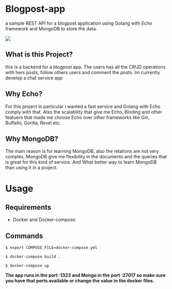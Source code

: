 # Blogpost-app
a sample REST API for a blogpost application using Golang with Echo framework
and MongoDB to store the data.

![](https://github.com/Haizza1/my_first_repo/blob/master/golang.png)

## What is this Project?
this is a backend for a blogpost app. The users has all the CRUD operations with hers posts,
follow others users and comment the posts. Im currently develop a chat service app

## Why Echo?
For this project in particular i wanted a fast service and Golang with Echo comply with that.
Also the scalability that give me Echo, Binding and other featuers that made me choose Echo over other 
frameworks like Gin, Buffallo, Gorilla, Revel etc. 

## Why MongoDB?
The main reason is for learning MongoDB, also the relations are not very complex, MongoDB give me
flexibility in the documents and the queries that is great for this kind of service. And What better
way to learn MongoDB than using it in a project.


# Usage

## Requirements 
* Docker and Docker-compose

## Commands
```
$ export COMPOSE_FILE=docker-compose.yml

$ docker-compose build .

$ docker-compose up
```
**The app runs in the port :1323 and Mongo in the port :27017 so make sure you have that ports available or change the value in the docker files.**



